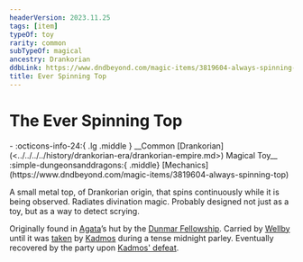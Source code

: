 ```yaml
---
headerVersion: 2023.11.25
tags: [item]
typeOf: toy
rarity: common
subTypeOf: magical
ancestry: Drankorian
ddbLink: https://www.dndbeyond.com/magic-items/3819604-always-spinning-top
title: Ever Spinning Top
---
```

# The Ever Spinning Top
<div class="grid cards ext-narrow-margin ext-one-column" markdown>
- :octicons-info-24:{ .lg .middle } __Common [Drankorian](<../../../../history/drankorian-era/drankorian-empire.md>) Magical Toy__  
    :simple-dungeonsanddragons:{ .middle} [Mechanics](https://www.dndbeyond.com/magic-items/3819604-always-spinning-top) 
</div>


A small metal top, of Drankorian origin, that spins continuously while it is being observed. Radiates divination magic. Probably designed not just as a toy, but as a way to detect scrying. 


Originally found in [Agata](<../../../../people/fey/agata.md>)’s hut by the [Dunmar Fellowship](<../../../../people/pcs/dunmar-fellowship/dunmar-fellowship.md>). Carried by [Wellby](<../../../../people/pcs/dunmar-fellowship/wellby.md>) until it was [taken](<../../session-notes/session-44-dufr.md>) by [Kadmos](<../../../../people/chardonians/kadmos.md>) during a tense midnight parley. Eventually recovered by the party upon [Kadmos' defeat](<../../session-notes/session-79-dufr.md>).

